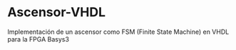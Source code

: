 # Ascensor-VHDL
Implementación de un ascensor como FSM (Finite State Machine) en VHDL para la FPGA Basys3
